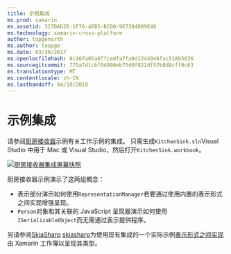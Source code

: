 ```yaml
---
title: 示例集成
ms.prod: xamarin
ms.assetid: 327DAD2E-1F76-4EB5-BCD0-9E7384D99E48
ms.technology: xamarin-cross-platform
author: topgenorth
ms.author: toopge
ms.date: 03/30/2017
ms.openlocfilehash: 8c46fa05a8ffcedfa7fa9d1344946fac518b5036
ms.sourcegitcommit: 775a7d1cbf04090eb75d0f822df57b8d8cff0c63
ms.translationtype: MT
ms.contentlocale: zh-CN
ms.lasthandoff: 04/18/2018
---
```

# <a name="sample-integrations"></a>示例集成

请参阅[厨房接收器][ KitchenSink]示例有关工作示例的集成。 只需生成`KitchenSink.sln`Visual Studio 中用于 Mac 或 Visual Studio，然后打开`KitchenSink.workbook`。

[![厨房接收器集成屏幕快照](samples-images/kitchensinkintegrationscreenshot.png)](samples-images/kitchensinkintegrationscreenshot.png#lightbox)

厨房接收器示例演示了这两组概念：

* 表示部分演示如何使用`RepresentationManager`若要通过使用内置的表示形式之间实现增强呈现。
* `Person`对象和其关联的 JavaScript 呈现器演示如何使用`ISerializableObject`而无需通过表示提供程序。

另请参阅[SkiaSharp] [ skiasharp]为使用现有集成的一个实际示例[表示形式之间实现](~/tools/workbooks/sdk/representations.md)由 Xamarin 工作簿以呈现其类型。

[KitchenSink]: https://github.com/xamarin/Workbooks/tree/master/SDK/Samples/KitchenSink
[skiasharp]: https://github.com/mono/SkiaSharp/tree/master/source/SkiaSharp.Workbooks